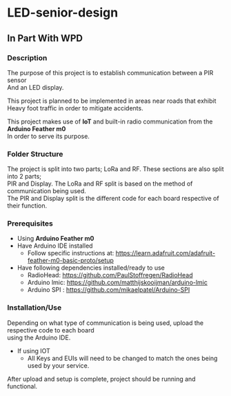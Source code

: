 
# LED-senior-design

## In Part With WPD

### Description

The purpose of this project is to establish communication between a PIR sensor  
And an LED display.  

This project is planned to be implemented in areas near roads that exhibit  
Heavy foot traffic in order to mitigate accidents.  

This project makes use of **IoT** and built-in radio communication from the **Arduino Feather m0**  
In order to serve its purpose.  

### Folder Structure

The project is split into two parts; LoRa and RF. These sections are also split into 2 parts;  
PIR and Display. The LoRa and RF split is based on the method of communication being used.  
The PIR and Display split is the different code for each board respective of their function.

### Prerequisites

- Using **Arduino Feather m0**  
- Have Arduino IDE installed
  - Follow specific instructions at: https://learn.adafruit.com/adafruit-feather-m0-basic-proto/setup   
- Have following dependencies installed/ready to use  
  - RadioHead: https://github.com/PaulStoffregen/RadioHead  
  - Arduino lmic: https://github.com/matthijskooijman/arduino-lmic  
  - Arduino SPI : https://github.com/mikaelpatel/Arduino-SPI  

### Installation/Use

Depending on what type of communication is being used, upload the respective code to each board  
using the Arduino IDE.  

- If using IOT  
  -  All Keys and EUIs will need to be changed to match the ones being used by your service.  
 
 After upload and setup is complete, project should be running and functional.  
